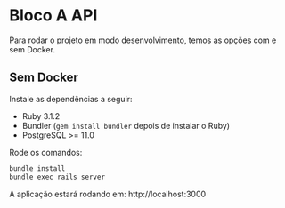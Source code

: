# Bloco A API

Para rodar o projeto em modo desenvolvimento, temos as opções com e sem Docker.

## Sem Docker

Instale as dependências a seguir:

- Ruby 3.1.2
- Bundler (`gem install bundler` depois de instalar o Ruby)
- PostgreSQL >= 11.0

Rode os comandos: 

```bash
bundle install
bundle exec rails server
```

A aplicação estará rodando em: http://localhost:3000
